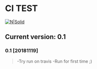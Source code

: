 # CI TEST
[![N|Solid](https://amalgamatech.com/assets/images/logo-amalgama-small.png)](https://javierpozuelo.amalgamatech.com/)
## Current version: 0.1

### 0.1 [20181119]
> -Try run on travis
> -Run for first time ;)
